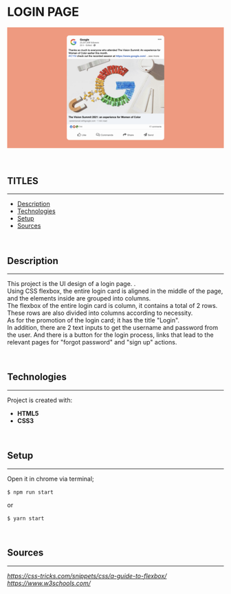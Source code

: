 # LOGIN PAGE

![Login Page](./assets/Project.png)

<br />

## **TITLES**
---
* [Description](#description)
* [Technologies](#technologies)
* [Setup](#setup)
* [Sources](#sources)

<br />


## Description
---
This project is the UI design of a login page.  . \
Using CSS flexbox, the entire login card is aligned in the middle of the page, and the elements inside are grouped into columns. \
The flexbox of the entire login card is column, it contains a total of 2 rows. These rows are also divided into columns according to necessity. \
As for the promotion of the login card; it has the title "Login". \
In addition, there are 2 text inputs to get the username and password from the user. And there is a button for the login process, links that lead to the relevant pages for "forgot password" and "sign up" actions.

<br/>

## Technologies
---
Project is created with:
* **HTML5**
* **CSS3**

<br />

## Setup
---
Open it in chrome via terminal;



```
$ npm run start
```
or 

```
$ yarn start
```
<br />

## Sources
---
_https://css-tricks.com/snippets/css/a-guide-to-flexbox/_ \
_https://www.w3schools.com/_
